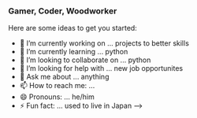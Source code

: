 ### Gamer, Coder, Woodworker


Here are some ideas to get you started:

- 🔭 I’m currently working on ... projects to better skills
- 🌱 I’m currently learning ... python
- 👯 I’m looking to collaborate on ... python
- 🤔 I’m looking for help with ... new job opportunites
- 💬 Ask me about ... anything
- 📫 How to reach me: ... 
- 😄 Pronouns: ... he/him
- ⚡ Fun fact: ... used to live in Japan
-->
